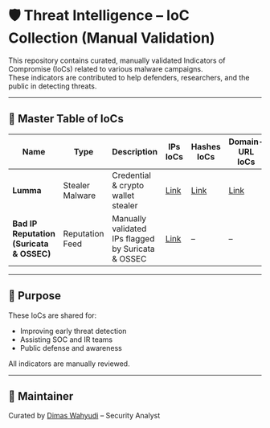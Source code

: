 # 🛡️ Threat Intelligence – IoC Collection (Manual Validation)

This repository contains curated, manually validated Indicators of Compromise (IoCs) related to various malware campaigns.  
These indicators are contributed to help defenders, researchers, and the public in detecting threats.

---

## 📘 Master Table of IoCs

| Name      | Type             | Description                             | IPs IoCs              | Hashes IoCs              | Domain-URL IoCs         | Last Validated |
|-----------|------------------|-----------------------------------------|------------------------|------------------------|--------------------------|----------------|
| **Lumma** | Stealer Malware| Credential & crypto wallet stealer | [Link](https://github.com/dimaswahyudi7/IoC-Collections/blob/main/Lumma%20Stealer/ips.txt) | [Link](https://github.com/dimaswahyudi7/IoC-Collections/blob/main/Lumma%20Stealer/hashes) | [Link](https://github.com/dimaswahyudi7/IoC-Collections/blob/main/Lumma%20Stealer/domain-urls.txt) | May 2025|
| **Bad IP Reputation (Suricata & OSSEC)** | Reputation Feed | Manually validated IPs flagged by Suricata & OSSEC | [Link](https://github.com/dimaswahyudi7/IoC-Collections/blob/main/Bad%20IP%20Reputation/ips.txt) | – | – | May 2025 |

---

## 🙌 Purpose
These IoCs are shared for:
- Improving early threat detection
- Assisting SOC and IR teams
- Public defense and awareness

All indicators are manually reviewed.

---

## 🙋 Maintainer
Curated by [Dimas Wahyudi](https://www.linkedin.com/in/dimaswahyudi/) – Security Analyst
